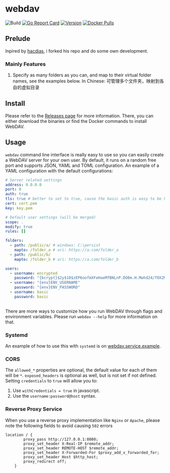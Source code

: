 # webdav

![Build](https://github.com/dbian/webdav/workflows/Tests/badge.svg)
[![Go Report Card](https://goreportcard.com/badge/github.com/dbian/webdav?style=flat-square)](https://goreportcard.com/report/dbian/webdav)
[![Version](https://img.shields.io/github/release/dbian/webdav.svg?style=flat-square)](https://github.com/dbian/webdav/releases/latest)
[![Docker Pulls](https://img.shields.io/docker/pulls/dbian/webdav)](https://hub.docker.com/r/dbian/webdav)


## Prelude

Inpired by [hacdias](https://github.com/hacdias/webdav), i forked his repo and do some own development.

### Mainly Features
1. Specify as many folders as you can, and map to their virtual folder names, see the examples below. In Chinese: 可管理多个文件夹，映射到各自的虚拟目录




## Install

Please refer to the [Releases page](https://github.com/dbian/webdav/releases) for more information. There, you can either download the binaries or find the Docker commands to install WebDAV.

## Usage

```webdav``` command line interface is really easy to use so you can easily create a WebDAV server for your own user. By default, it runs on a random free port and supports JSON, YAML and TOML configuration. An example of a YAML configuration with the default configurations:

```yaml
# Server related settings
address: 0.0.0.0
port: 0
auth: true
tls: true # better to set to true, cause the basic auth is easy to be hacked
cert: cert.pem
key: key.pem

# Default user settings (will be merged)
scope: .
modify: true
rules: []

folders:
  - path: /public/a/ # windows: C:\persist
    mapto: /folder_a # uri: https://a.com/folder_a
  - path: /public/b/
    mapto: /folder_b # uri: https://a.com/folder_b

users:
  - username: encrypted
    password: "{bcrypt}$2y$10$zEP6oofmXFeHaeMfBNLnP.DO8m.H.Mwhd24/TOX2MWLxAExXi4qgi"
  - username: "{env}ENV_USERNAME"
    password: "{env}ENV_PASSWORD"
  - username: basic
    password: basic
     
```

There are more ways to customize how you run WebDAV through flags and environment variables. Please run `webdav --help` for more information on that.

### Systemd

An example of how to use this with `systemd` is on [webdav.service.example](/webdav.service.example).

### CORS

The `allowed_*` properties are optional, the default value for each of them will be `*`. `exposed_headers` is optional as well, but is not set if not defined. Setting `credentials` to `true` will allow you to:

1. Use `withCredentials = true` in javascript.
2. Use the `username:password@host` syntax.

### Reverse Proxy Service
When you use a reverse proxy implementation like `Nginx` or `Apache`, please note the following fields to avoid causing `502` errors
```text
location / {
        proxy_pass http://127.0.0.1:8080;
        proxy_set_header X-Real-IP $remote_addr;
        proxy_set_header REMOTE-HOST $remote_addr;
        proxy_set_header X-Forwarded-For $proxy_add_x_forwarded_for;
        proxy_set_header Host $http_host;
        proxy_redirect off;
    }
```
